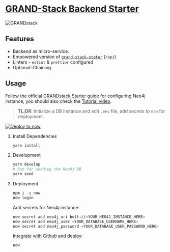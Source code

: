 # [GRAND-Stack Backend Starter](https://grandstack.io/)

![GRANDstack](https://grandstack.io/docs/assets/img/grandstack_architecture.png)

## Features

- Backend as micro-service.
- Empowered version of [`grand-stack-stater`](https://github.com/grand-stack/grand-stack-starter) (`/api`)
- Linters - `eslint` & `prettier` configured
- Optional-Chaining

## Usage

Follow the official [GRANDstack Starter guide](https://grandstack.io/docs/getting-started-grand-stack-starter.html) for configuring Neo4j instance, you should also check the [Tutorial video](https://www.youtube.com/watch?v=rPC71lUhK_I).

> **TL;DR**: Initialize a DB instance and edit `.env` file, add secrets to `now` for deployment.

[![Deploy to now](https://deploy.now.sh/static/button.svg)](https://deploy.now.sh/?repo=https://github.com/social-gissy-network/core&env=NEO4J_USER&env=NEO4J_URI&env=NEO4J_PASSWORD)

1. Install Dependencies

   ```sh
   yarn install
   ```

2. Development

   ```sh
   yarn develop
   # Run for seeding the Neo4j DB
   yarn seed
   ```

3. Deployment

   ```sh
   npm i -g now
   now login
   ```

   Add secrets for Neo4j instance:

   ```sh
   now secret add neo4j_uri bolt://<YOUR_NEO4J_INSTANCE_HERE>
   now secret add neo4j_user <YOUR_DATABASE_USERNAME_HERE>
   now secret add neo4j_password <YOUR_DATABASE_USER_PASSWORD_HERE>
   ```

   [Integrate with Github](https://zeit.co/github) and deploy:

   ```sh
   now
   ```

